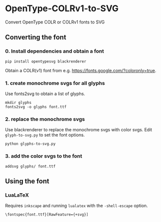 # OpenType-COLRv1-to-SVG
Convert OpenType COLR or COLRv1 fonts to SVG

## Converting the font

### 0. Install dependencies and obtain a font
```
pip install opentypesvg blackrenderer
```

Obtain a COLR(v1) font from e.g. https://fonts.google.com/?coloronly=true.

### 1. create monochrome svgs for all glyphs
Use fonts2svg to obtain a list of glyphs.
```
mkdir glyphs
fonts2svg -o glyphs font.ttf
```

### 2. replace the monochrome svgs
Use blackrenderer to replace the monochrome svgs with color svgs. Edit ``glyph-to-svg.py`` to set the font options.
```
python glyphs-to-svg.py
```

### 3. add the color svgs to the font
```
addsvg glyphs/ font.ttf
```

## Using the font

### LuaLaTeX
Requires ``inkscape`` and running ``lualatex`` with the ``-shell-escape`` option.
```
\fontspec{font.ttf}[RawFeature={+svg}]
```
